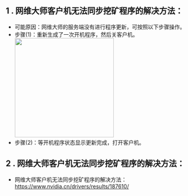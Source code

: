 ## 1 . 网维大师客户机无法同步挖矿程序的解决方法：

- 可能原因：网维大师的服务端没有进行程序更新，可按照以下步骤操作。
- 步骤(1)：重新生成了一次开机程序，然后关客户机。
  <img src="https://github.com/qingshan2048/resource/blob/main/wangweidashi1.jpg" width="260">
- 步骤(2)：等开机程序状态显示更新完成，打开客户机。

## 2 . 网维大师客户机无法同步挖矿程序的解决方法：

- 网维大师客户机无法同步挖矿程序的解决方法：https://www.nvidia.cn/drivers/results/187610/
